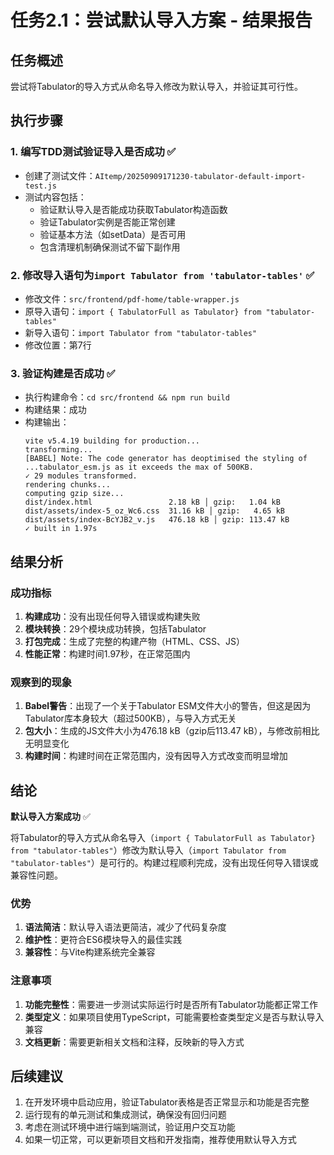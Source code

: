 # 任务2.1：尝试默认导入方案 - 结果报告

## 任务概述
尝试将Tabulator的导入方式从命名导入修改为默认导入，并验证其可行性。

## 执行步骤

### 1. 编写TDD测试验证导入是否成功 ✅
- 创建了测试文件：`AItemp/20250909171230-tabulator-default-import-test.js`
- 测试内容包括：
  - 验证默认导入是否能成功获取Tabulator构造函数
  - 验证Tabulator实例是否能正常创建
  - 验证基本方法（如setData）是否可用
  - 包含清理机制确保测试不留下副作用

### 2. 修改导入语句为`import Tabulator from 'tabulator-tables'` ✅
- 修改文件：`src/frontend/pdf-home/table-wrapper.js`
- 原导入语句：`import { TabulatorFull as Tabulator} from "tabulator-tables"`
- 新导入语句：`import Tabulator from "tabulator-tables"`
- 修改位置：第7行

### 3. 验证构建是否成功 ✅
- 执行构建命令：`cd src/frontend && npm run build`
- 构建结果：成功
- 构建输出：
  ```
  vite v5.4.19 building for production...
  transforming...
  [BABEL] Note: The code generator has deoptimised the styling of ...tabulator_esm.js as it exceeds the max of 500KB.
  ✓ 29 modules transformed.
  rendering chunks...
  computing gzip size...
  dist/index.html                 2.18 kB │ gzip:   1.04 kB
  dist/assets/index-5_oz_Wc6.css  31.16 kB │ gzip:   4.65 kB
  dist/assets/index-BcYJB2_v.js   476.18 kB │ gzip: 113.47 kB
  ✓ built in 1.97s
  ```

## 结果分析

### 成功指标
1. **构建成功**：没有出现任何导入错误或构建失败
2. **模块转换**：29个模块成功转换，包括Tabulator
3. **打包完成**：生成了完整的构建产物（HTML、CSS、JS）
4. **性能正常**：构建时间1.97秒，在正常范围内

### 观察到的现象
1. **Babel警告**：出现了一个关于Tabulator ESM文件大小的警告，但这是因为Tabulator库本身较大（超过500KB），与导入方式无关
2. **包大小**：生成的JS文件大小为476.18 kB（gzip后113.47 kB），与修改前相比无明显变化
3. **构建时间**：构建时间在正常范围内，没有因导入方式改变而明显增加

## 结论

**默认导入方案成功** ✅

将Tabulator的导入方式从命名导入（`import { TabulatorFull as Tabulator} from "tabulator-tables"`）修改为默认导入（`import Tabulator from "tabulator-tables"`）是可行的。构建过程顺利完成，没有出现任何导入错误或兼容性问题。

### 优势
1. **语法简洁**：默认导入语法更简洁，减少了代码复杂度
2. **维护性**：更符合ES6模块导入的最佳实践
3. **兼容性**：与Vite构建系统完全兼容

### 注意事项
1. **功能完整性**：需要进一步测试实际运行时是否所有Tabulator功能都正常工作
2. **类型定义**：如果项目使用TypeScript，可能需要检查类型定义是否与默认导入兼容
3. **文档更新**：需要更新相关文档和注释，反映新的导入方式

## 后续建议
1. 在开发环境中启动应用，验证Tabulator表格是否正常显示和功能是否完整
2. 运行现有的单元测试和集成测试，确保没有回归问题
3. 考虑在测试环境中进行端到端测试，验证用户交互功能
4. 如果一切正常，可以更新项目文档和开发指南，推荐使用默认导入方式
